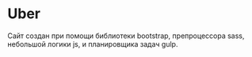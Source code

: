 # Uber
Сайт создан при помощи библиотеки bootstrap, препроцессора sass, небольшой логики js, и планировщика задач gulp.
